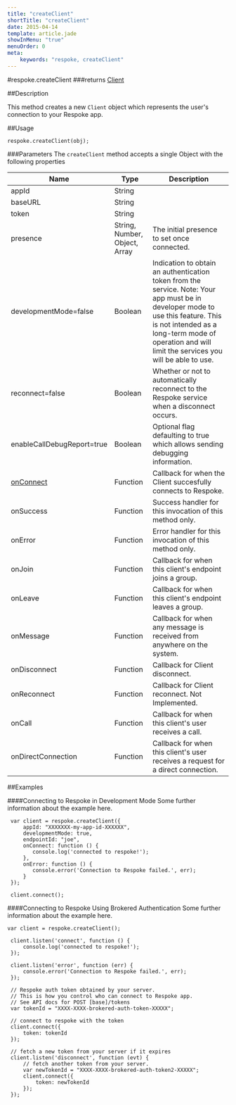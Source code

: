 ```yaml
---
title: "createClient"
shortTitle: "createClient"
date: 2015-04-14
template: article.jade
showInMenu: "true"
menuOrder: 0
meta:
    keywords: "respoke, createClient"
---
```



#respoke.createClient
###returns [Client]()

##Description

This method creates a new `Client` object which represents the user's connection to your Respoke app.

##Usage
```
respoke.createClient(obj);
```

###Parameters
The `createClient` method accepts a single Object with the following properties

Name 			| Type 			    | Description 
------------ 	| ------------- 	| -------------
appId | String |
baseURL | String |
token | String |
presence | String, Number, Object, Array | The initial presence to set once connected. |
developmentMode=false | Boolean | Indication to obtain an authentication token from the service. Note: Your app must be in developer mode to use this feature. This is not intended as a long-term mode of operation and will limit the services you will be able to use. | 
reconnect=false | Boolean | Whether or not to automatically reconnect to the Respoke service when a disconnect occurs. | 
enableCallDebugReport=true | Boolean	 | Optional flag defaulting to true which allows sending debugging information. | 
[onConnect]() | Function | Callback for when the Client succesfully connects to Respoke.
onSuccess | Function | Success handler for this invocation of this method only. | 
onError | Function | Error handler for this invocation of this method only. | 
onJoin | Function | Callback for when this client's endpoint joins a group. | 
onLeave | Function | Callback for when this client's endpoint leaves a group. | 
onMessage | Function | Callback for when any message is received from anywhere on the system. | 
onDisconnect | Function | Callback for Client disconnect. | 
onReconnect | Function | Callback for Client reconnect. Not Implemented. | 
onCall | Function | Callback for when this client's user receives a call. | 
onDirectConnection | Function | Callback for when this client's user receives a request for a direct connection. | 



##Examples

####Connecting to Respoke in Development Mode
Some further information about the example here.

```
 var client = respoke.createClient({
     appId: "XXXXXXX-my-app-id-XXXXXX",
     developmentMode: true,
     endpointId: "joe",
     onConnect: function () {
     	console.log('connected to respoke!');
     },
     onError: function () {
     	console.error('Connection to Respoke failed.', err);
     }     
 });

 client.connect();
```

####Connecting to Respoke Using Brokered Authentication
Some further information about the example here.

```
var client = respoke.createClient();

 client.listen('connect', function () {
     console.log('connected to respoke!');
 });

 client.listen('error', function (err) {
     console.error('Connection to Respoke failed.', err);
 });

 // Respoke auth token obtained by your server.
 // This is how you control who can connect to Respoke app.
 // See API docs for POST [base]/tokens
 var tokenId = "XXXX-XXXX-brokered-auth-token-XXXXX";

 // connect to respoke with the token
 client.connect({
     token: tokenId
 });

 // fetch a new token from your server if it expires
 client.listen('disconnect', function (evt) {
     // fetch another token from your server.
     var newTokenId = "XXXX-XXXX-brokered-auth-token2-XXXXX";
     client.connect({
         token: newTokenId
     });
 });
```
